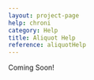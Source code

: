```yaml
---
layout: project-page
help: chroni
category: Help
title: Aliquot Help
reference: aliquotHelp
---
```


Coming Soon!